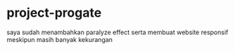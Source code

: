 # project-progate
saya sudah menambahkan paralyze effect serta membuat website responsif meskipun masih banyak kekurangan

